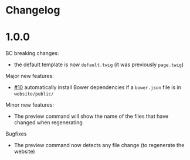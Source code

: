 # Changelog

# 1.0.0

BC breaking changes:

- the default template is now `default.twig` (it was previously `page.twig`)

Major new features:

- [#10](https://github.com/mnapoli/Couscous/pull/10) automatically install Bower dependencies if a `bower.json` file is in `website/public/`

Minor new features:

- The preview command will show the name of the files that have changed when regenerating

Bugfixes

- The preview command now detects any file change (to regenerate the website)
